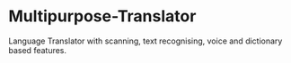# Multipurpose-Translator
Language Translator with scanning, text recognising, voice and dictionary based features.
